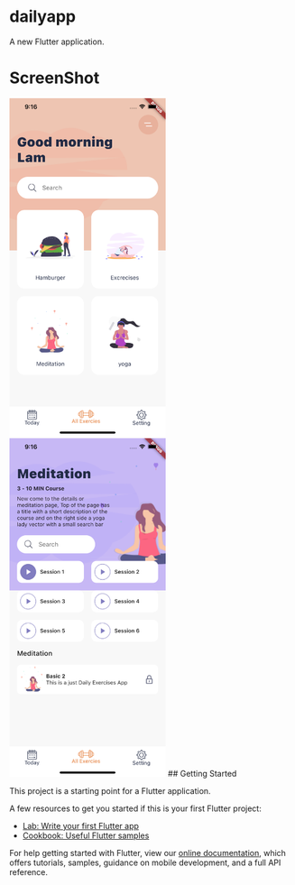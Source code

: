 # dailyapp

A new Flutter application.
# ScreenShot
<img src="screenshot/Simulator%20Screen%20Shot%20-%20iPhone%2011%20Pro%20Max%20-%202020-12-28%20at%2009.16.00.png" alt="Logo" wight="500" height="600">
<img src="screenshot/Simulator%20Screen%20Shot%20-%20iPhone%2011%20Pro%20Max%20-%202020-12-28%20at%2009.16.05.png" alt="Logo" wight="500" height="600">
## Getting Started

This project is a starting point for a Flutter application.

A few resources to get you started if this is your first Flutter project:

- [Lab: Write your first Flutter app](https://flutter.dev/docs/get-started/codelab)
- [Cookbook: Useful Flutter samples](https://flutter.dev/docs/cookbook)

For help getting started with Flutter, view our
[online documentation](https://flutter.dev/docs), which offers tutorials,
samples, guidance on mobile development, and a full API reference.
